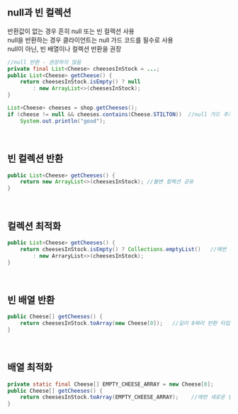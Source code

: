 ## null과 빈 컬렉션
반환값이 없는 경우 흔히 null 또는 빈 컬렉션 사용  
null을 반환하는 경우 클라이언트는 null 가드 코드를 필수로 사용  
null이 아닌, 빈 배열이나 컬렉션 반환을 권장  

````java
//null 반환 - 권장하지 않음
private final List<Cheese> cheesesInStock = ...;
public List<Cheese> getCheese() {
    return cheesesInStock.isEmpty() ? null
        : new ArrayList<>(cheesesInStock);
}

List<Cheese> cheeses = shop.getCheeses();
if (cheese != null && cheeses.contains(Cheese.STILTON))  //null 가드 추가
    System.out.println("good");
````

<br>

## 빈 컬렉션 반환
````java
public List<Cheese> getCheeses() {
    return new ArrayList<>(cheesesInStock); //불변 컬렉션 공유
}
````

<br>

## 컬렉션 최적화
````java
public List<Cheese> getCheeses() {
    return cheesesInStock.isEmpty() ? Collections.emptyList()   //매번 새로운 빈 컬렉션 할당할 필요없음
        : new ArraryList<>(cheesesInStock);
}
````

<br>

## 빈 배열 반환
````java
public Cheese[] getCheeses() {
    return cheesesInStock.toArray(new Cheese[0]);   //길이 0짜리 반환 타입 배열 사용
}
````

<br>

## 배열 최적화
````java
private static final Cheese[] EMPTY_CHEESE_ARRAY = new Cheese[0];
public Cheese[] getCheeses() {
    return cheesesInStock.toArray(EMPTY_CHEESE_ARRAY);    //매번 새로운 빈 배열 할당할 필요없음
}
````
    
<br>

